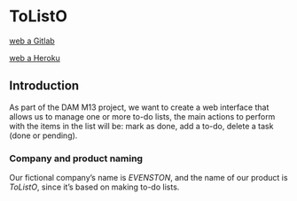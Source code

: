 # ToListO 
[web a Gitlab](https://gitlab.com/MiquelOrtizGraupera/proyecto_m-13.git)

[web a Heroku](https://tolistoapi.herokuapp.com/)

## Introduction  
As part of the DAM M13 project, we want to create a web interface that allows us to manage one or more to-do lists, the main actions to perform with the items in the list will be: mark as done, add a to-do, delete a task (done or pending).


### Company and product naming  
Our fictional company’s name is _EVENSTON_, and the name of our product is _ToListO_, since it’s based on making to-do lists.
